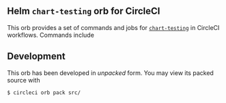 Helm `chart-testing` orb for CircleCI
-------------------------------------

This orb provides a set of commands and jobs for [`chart-testing`](https://github.com/helm/chart-testing) in CircleCI workflows. Commands include 

## Development

This orb has been developed in *unpacked* form. You may view its packed source with
```shell
$ circleci orb pack src/
```
